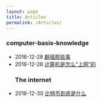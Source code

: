 ```yaml
---
layout: page
title: Articles
permalink: /Articles/
---
```

<div class="violet-post">
  <div class="main-article-contant">
    <h3>computer-basis-knowledge</h3>
        <ul class="article-year fn-clear">
        <li>
              <span>2016-12-28</span>
              <a href="https://libertyindeath.github.io/computer_basis_knowledge/2016/12/28/welcome-to-jekyll.html">翻墙那些事</a>
        </li>
        <li>
            <span>2016-12-28</span>
                <a href="https://libertyindeath.github.io/computer_basis_knowledge/2016/12/28/article1.html">计算机是怎么“上网”的
                </a>
        </li>
    <h3>The internet</h3>
        <li>
            <span>2016-12-30</span>
                <a href="https://libertyindeath.github.io/the_internet/2016/12/30/bitcoin.html">比特币到底是什么
                </a>
        </li>
        </ul>
 </div>
</div>
